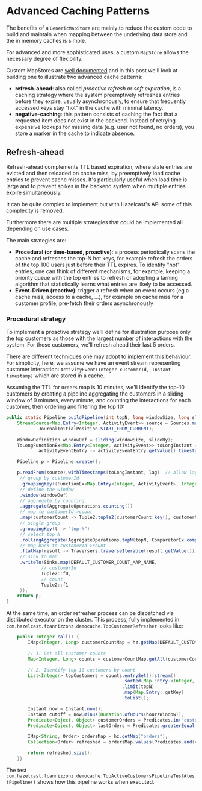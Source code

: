 # Advanced Caching Patterns

The benefits of a `GenericMapStore` are mainly to reduce the custom code to build and maintain when mapping between the underlying
data store and the in memory caches is simple.

For advanced and more sophisticated uses, a custom `MapStore` allows the necessary degree of flexibility.

Custom MapStores are [well documented](https://docs.hazelcast.com/hazelcast/5.5/mapstore/working-with-external-data) and in this post
we'll look at building one to illustrate two advanced cache patterns:

 - **refresh-ahead**: also called _proactive refresh_ or _soft expiration_, is a caching strategy where the system preemptively refreshes entries before they expire, usually asynchronously, to ensure that frequently accessed keys stay “hot” in the cache with minimal latency. 
 - **negative-caching**: this pattern consists of caching the fact that a requested item does not exist in the backend. Instead of retrying expensive lookups for missing data (e.g. user not found, no orders), you store a marker in the cache to indicate absence.

## Refresh-ahead

Refresh-ahead complements TTL based expiration, where stale entries are evicted and then reloaded on cache miss, by preemptively load cache entries to prevent cache misses. It's particularly useful when load time is large and to prevent spikes in the backend system when multiple entries expire simultaneously.

It can be quite complex to implement but with Hazelcast's API some of this complexity is removed. 

Furthermore there are multiple strategies that could be implemented all depending on use cases.

The main strategies are:

 - **Procedural (or time-based, proactive)**: a process periodically scans the cache and refreshes the top-N hot keys, for example refresh the orders of the top 100 users just before their TTL expires. To identify "hot" entries, one can think of different mechanisms, for example, keeping a priority queue with the top entries to refresh or adopting a larning algorithm that statistically learns what entries are likely to be accessed.
 - **Event-Driven (reactive)**: trigger a refresh when an event occurs (eg a cache miss, access to a cache, ...), for example on cache miss for a customer profile, pre-fetch their orders asynchronously

### Procedural strategy

To implement a proactive strategy we'll define for illustration purpose only the top customers as those with the largest number of interactions with the system. For those customers, we'll refresh ahead their last 5 orders.

There are different techniques one may adopt to implement this behaviour. For simplicity, here, we assume we have an event stream representing customer interaction: `ActivityEvent(Integer customerId, Instant timestamp)` which are stored in a cache.

Assuming the TTL for `Orders` map is 10 minutes, we'll identify the top-10 customers by creating a pipeline aggregating the customers in a sliding window of 9 minutes, every minute, and counting the interactions for each customer, then ordering and filtering the top 10:

```java
public static Pipeline buildPipeline(int topN, long windowSize, long slideBy, long lag) {
    StreamSource<Map.Entry<Integer, ActivityEvent>> source = Sources.mapJournal(DEFAULT_ACTIVITY_MAP_NAME,
            JournalInitialPosition.START_FROM_CURRENT);

    WindowDefinition windowDef = sliding(windowSize, slideBy);
    ToLongFunctionEx<Map.Entry<Integer, ActivityEvent>> toLongInstant =
            activityEventEntry -> activityEventEntry.getValue().timestamp().toEpochMilli();

    Pipeline p = Pipeline.create();

    p.readFrom(source).withTimestamps(toLongInstant, lag)  // allow lag
     // group by customerId
     .groupingKey((FunctionEx<Map.Entry<Integer, ActivityEvent>, Integer>) e -> e.getValue().customerId())
     // define the window
     .window(windowDef)
     // aggregate by counting
     .aggregate(AggregateOperations.counting())
     // map to customerId->count
     .map(customerCount -> Tuple2.tuple2(customerCount.key(), customerCount.result()))
     // single group
     .groupingKey(t -> "top-N")
     // select top N
     .rollingAggregate(AggregateOperations.topN(topN, ComparatorEx.comparingLong(Tuple2<Integer, Long>::f1)))
     // map back to customerId->count
     .flatMap(result -> Traversers.traverseIterable(result.getValue()))
     // sink to map
     .writeTo(Sinks.map(DEFAULT_CUSTOMER_COUNT_MAP_NAME,
             // customerId
             Tuple2::f0,
             // count
             Tuple2::f1
     ));
    return p;
}
```

At the same time, an order refresher process can be dispatched via distributed executor on the cluster. This process, 
fully implemented in `com.hazelcast.fcannizzohz.democache.TopCustomerRefresher` looks like:

```java
    public Integer call() {
        IMap<Integer, Long> customerCountMap = hz.getMap(DEFAULT_CUSTOMER_COUNT_MAP_NAME);

        // 1. Get all customer counts
        Map<Integer, Long> counts = customerCountMap.getAll(customerCountMap.keySet());

        // 2. Identify top 10 customers by count
        List<Integer> topCustomers = counts.entrySet().stream()
                                           .sorted(Map.Entry.<Integer, Long>comparingByValue().reversed())
                                           .limit(topN)
                                           .map(Map.Entry::getKey)
                                           .toList();

        Instant now = Instant.now();
        Instant cutoff = now.minus(Duration.ofHours(hoursWindow));
        Predicate<Object, Object> customerOrders = Predicates.in("customerId", topCustomers.toArray(new Comparable[0]));
        Predicate<Object, Object> lastOrders = Predicates.greaterEqual("updatedAt", cutoff);

        IMap<String, Order> ordersMap = hz.getMap("orders");
        Collection<Order> refreshed = ordersMap.values(Predicates.and(customerOrders, lastOrders));

        return refreshed.size();
    }}


```

The test `com.hazelcast.fcannizzohz.democache.TopActiveCustomersPipelineTest#testPipeline()` shows how this pipeline works when executed.

